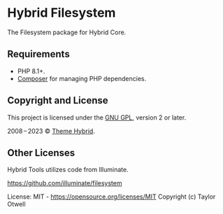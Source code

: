 # Hybrid Filesystem

The Filesystem package for Hybrid Core.

## Requirements

* PHP 8.1+.
* [Composer](https://getcomposer.org/) for managing PHP dependencies.

## Copyright and License

This project is licensed under the [GNU GPL](https://www.gnu.org/licenses/old-licenses/gpl-2.0.html), version 2 or later.

2008&thinsp;&ndash;&thinsp;2023 &copy; [Theme Hybrid](https://themehybrid.com).

## Other Licenses

Hybrid Tools utilizes code from Illuminate.

https://github.com/illuminate/filesystem

License: MIT - https://opensource.org/licenses/MIT
Copyright (c) Taylor Otwell

